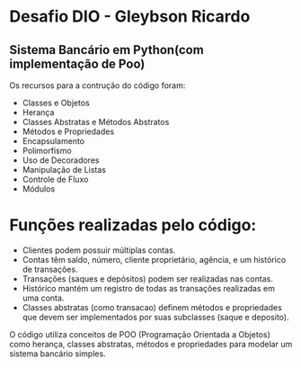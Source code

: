 # Desafio DIO - Gleybson Ricardo
## Sistema Bancário em Python(com implementação de Poo)



Os recursos para a contrução do código foram: 

- Classes e Objetos
- Herança
- Classes Abstratas e Métodos Abstratos
- Métodos e Propriedades
- Encapsulamento
- Polimorfismo
- Uso de Decoradores
- Manipulação de Listas
- Controle de Fluxo
- Módulos

# Funções realizadas pelo código:

- Clientes podem possuir múltiplas contas.
- Contas têm saldo, número, cliente proprietário, agência, e um histórico de transações.
- Transações (saques e depósitos) podem ser realizadas nas contas.
- Histórico mantém um registro de todas as transações realizadas em uma conta.
- Classes abstratas (como transacao) definem métodos e propriedades que devem ser implementados por suas subclasses (saque e deposito).

O código utiliza conceitos de POO (Programação Orientada a Objetos) como herança, classes abstratas, métodos e propriedades para modelar um sistema bancário simples.


